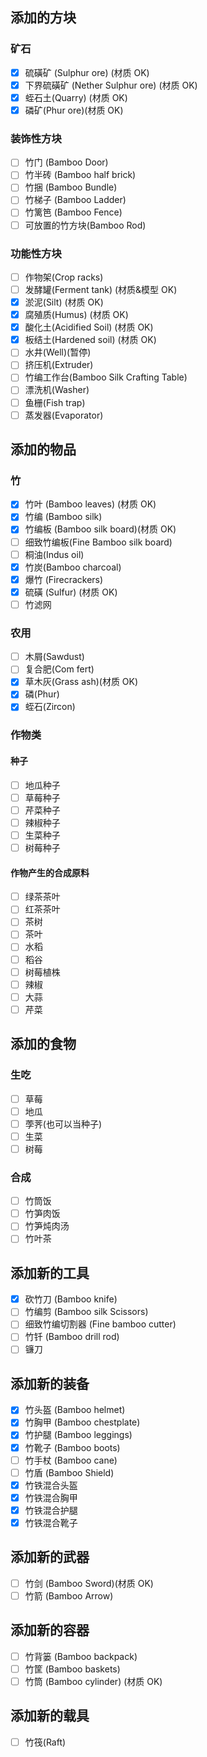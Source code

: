 ## 添加的方块

### 矿石

- [x] 硫磺矿 (Sulphur ore) (材质 OK)
- [x] 下界硫磺矿 (Nether Sulphur ore) (材质 OK)
- [x] 蛭石土(Quarry) (材质 OK)
- [x] 磷矿(Phur ore)(材质 OK)

### 装饰性方块

- [ ] 竹门 (Bamboo Door)
- [ ] 竹半砖 (Bamboo half brick)
- [ ] 竹捆 (Bamboo Bundle)
- [ ] 竹梯子 (Bamboo Ladder)
- [ ] 竹篱笆 (Bamboo Fence)
- [ ] 可放置的竹方块(Bamboo Rod)

### 功能性方块

- [ ] 作物架(Crop racks)
- [ ] 发酵罐(Ferment tank) (材质&模型 OK)
- [x] 淤泥(Silt) (材质 OK)
- [x] 腐殖质(Humus) (材质 OK)
- [x] 酸化土(Acidified Soil) (材质 OK)
- [x] 板结土(Hardened soil) (材质 OK)
- [ ] 水井(Well)(暂停)
- [ ] 挤压机(Extruder)
- [ ] 竹编工作台(Bamboo Silk Crafting Table)
- [ ] 漂洗机(Washer)
- [ ] 鱼栅(Fish trap)
- [ ] 蒸发器(Evaporator)

## 添加的物品

### 竹

- [x] 竹叶 (Bamboo leaves) (材质 OK)
- [x] 竹编 (Bamboo silk)
- [x] 竹编板 (Bamboo silk board)(材质 OK)
- [ ] 细致竹编板(Fine Bamboo silk board)
- [ ] 桐油(Indus oil)
- [x] 竹炭(Bamboo charcoal)
- [x] 爆竹 (Firecrackers)
- [x] 硫磺 (Sulfur) (材质 OK)
- [ ] 竹滤网

### 农用

- [ ] 木屑(Sawdust)
- [ ] 复合肥(Com fert)
- [x] 草木灰(Grass ash)(材质 OK)
- [x] 磷(Phur)
- [x] 蛭石(Zircon)

### 作物类

#### 种子

- [ ] 地瓜种子
- [ ] 草莓种子
- [ ] 芹菜种子
- [ ] 辣椒种子
- [ ] 生菜种子
- [ ] 树莓种子

#### 作物产生的合成原料

- [ ] 绿茶茶叶
- [ ] 红茶茶叶
- [ ] 茶树
- [ ] 茶叶
- [ ] 水稻
- [ ] 稻谷
- [ ] 树莓植株
- [ ] 辣椒
- [ ] 大蒜
- [ ] 芹菜

## 添加的食物

### 生吃

- [ ] 草莓
- [ ] 地瓜
- [ ] 荸荠(也可以当种子)
- [ ] 生菜
- [ ] 树莓

### 合成

- [ ] 竹筒饭
- [ ] 竹笋肉饭
- [ ] 竹笋炖肉汤
- [ ] 竹叶茶

## 添加新的工具

- [x] 砍竹刀 (Bamboo knife)
- [ ] 竹编剪 (Bamboo silk Scissors)
- [ ] 细致竹编切割器 (Fine bamboo cutter)
- [ ] 竹钎 (Bamboo drill rod)
- [ ] 镰刀

## 添加新的装备

- [x] 竹头盔 (Bamboo helmet)
- [x] 竹胸甲 (Bamboo chestplate)
- [x] 竹护腿 (Bamboo leggings)
- [x] 竹靴子 (Bamboo boots)
- [ ] 竹手杖 (Bamboo cane)
- [ ] 竹盾 (Bamboo Shield)
- [x] 竹铁混合头盔
- [x] 竹铁混合胸甲
- [x] 竹铁混合护腿
- [x] 竹铁混合靴子

## 添加新的武器

- [ ] 竹剑 (Bamboo Sword)(材质 OK)
- [ ] 竹箭 (Bamboo Arrow)

## 添加新的容器

- [ ] 竹背篓 (Bamboo backpack)
- [ ] 竹筐 (Bamboo baskets)
- [ ] 竹筒 (Bamboo cylinder) (材质 OK)

## 添加新的载具

- [ ] 竹筏(Raft)